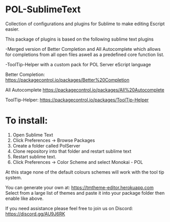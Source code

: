 # POL-SublimeText
Collection of configurations and plugins for Sublime to make editing Escript easier.

This package of plugins is based on the following sublime text plugins

-Merged version of Better Completion and All Autocomplete which allows for completions from all open files aswell as a predefined core function list.

-ToolTip-Helper with a custom pack for POL Server eScript language

Better Completion:
https://packagecontrol.io/packages/Better%20Completion

All Autocomplete
https://packagecontrol.io/packages/All%20Autocomplete

ToolTip-Helper:
https://packagecontrol.io/packages/ToolTip-Helper

# To install:
1. Open Sublime Text
2. Click Preferences -> Browse Packages
3. Create a folder called PolServer
4. Clone repository into that folder and restart sublime text
5. Restart sublime text.
6. Click Preferences -> Color Scheme and select Monokai - POL

At this stage none of the default colours schemes will work with the tool tip system.

You can generate your own at: https://tmtheme-editor.herokuapp.com Select from a large list of themes and paste it into your package folder then enable like above.

If you need assistance please feel free to join us on Discord: https://discord.gg/AU9J6RK
